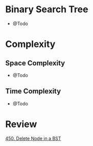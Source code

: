 # Binary Search Tree
- @Todo
  
# Complexity

## Space Complexity
- @Todo

## Time Complexity
- @Todo

# Review
[450. Delete Node in a BST](https://leetcode.com/problems/delete-node-in-a-bst/description)
